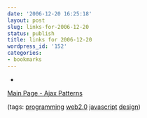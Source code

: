 ```yaml
---
date: '2006-12-20 16:25:18'
layout: post
slug: links-for-2006-12-20
status: publish
title: links for 2006-12-20
wordpress_id: '152'
categories:
- bookmarks
---
```



	
  * 
		

[Main Page - Ajax Patterns](http://ajaxpatterns.org/)


		

(tags: [programming](http://del.icio.us/eob/programming) [web2.0](http://del.icio.us/eob/web2.0) [javascript](http://del.icio.us/eob/javascript) [design](http://del.icio.us/eob/design))


	



